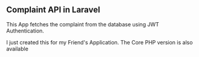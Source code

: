 ## Complaint API in Laravel
<p>This App fetches the complaint from the database using JWT Authentication.</p>

<p>I just created this for my Friend's Application. The Core PHP version is also available</p>